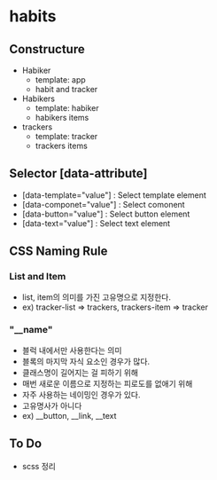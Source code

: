 # habits

## Constructure
- Habiker 
    - template: app
    - habit and tracker
- Habikers 
    - template: habiker
    - habikers items
- trackers 
    - template: tracker
    - trackers items


## Selector [data-attribute]
- [data-template="value"] : Select template element
- [data-componet="value"] : Select comonent
- [data-button="value"] : Select button element 
- [data-text="value"] : Select text element 



## CSS Naming Rule

### List and Item
- list, item의 의미를 가진 고유명으로 지정한다.
- ex) tracker-list => trackers, trackers-item => tracker

### "__name"
- 블럭 내에서만 사용한다는 의미
- 블록의 마지막 자식 요소인 경우가 많다.
- 클래스명이 길어지는 걸 피하기 위해
- 매번 새로운 이름으로 지정하는 피로도를 없애기 위해 
- 자주 사용하는 네이밍인 경우가 있다.
- 고유명사가 아니다
- ex) __button, __link, __text


## To Do
- scss 정리